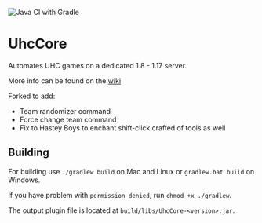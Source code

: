 ![Java CI with Gradle](https://github.com/Mezy/UhcCore/workflows/Java%20CI%20with%20Gradle/badge.svg)

# UhcCore
Automates UHC games on a dedicated 1.8 - 1.17 server.

More info can be found on the [wiki](https://github.com/Mezy/UhcCore/wiki)

Forked to add:
- Team randomizer command
- Force change team command
- Fix to Hastey Boys to enchant shift-click crafted of tools as well

## Building
For building use `./gradlew build` on Mac and Linux or `gradlew.bat build` on Windows.

If you have problem with `permission denied`, run `chmod +x ./gradlew`.

The output plugin file is located at `build/libs/UhcCore-<version>.jar`.
